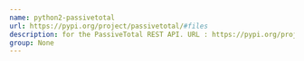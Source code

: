 ```yaml
---
name: python2-passivetotal
url: https://pypi.org/project/passivetotal/#files
description: for the PassiveTotal REST API. URL : https://pypi.org/project/passivetotal/#files Groups : None
group: None
---
```

